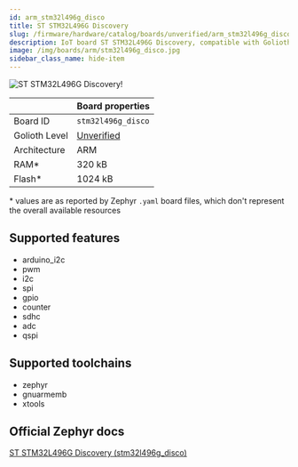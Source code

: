 ```yaml
---
id: arm_stm32l496g_disco
title: ST STM32L496G Discovery
slug: /firmware/hardware/catalog/boards/unverified/arm_stm32l496g_disco
description: IoT board ST STM32L496G Discovery, compatible with Golioth at unverified level.
image: /img/boards/arm/stm32l496g_disco.jpg
sidebar_class_name: hide-item
---
```


[//]: # (This is an auto-generated file, do not edit! Changes to it will be lost upon re-generation)

![ST STM32L496G Discovery!](/img/boards/arm/stm32l496g_disco.jpg "ST STM32L496G Discovery")

|                | Board properties     |
| -------------  | -------------------- |
| Board ID       | `stm32l496g_disco` |
| Golioth Level  | [Unverified](/firmware/hardware#unverified-boards) |
| Architecture   | ARM |
| RAM*           | 320 kB |
| Flash*         | 1024 kB |

\* values are as reported by Zephyr `.yaml` board files, which don't represent the overall available resources



## Supported features

* arduino_i2c
* pwm
* i2c
* spi
* gpio
* counter
* sdhc
* adc
* qspi

## Supported toolchains

* zephyr
* gnuarmemb
* xtools

## Official Zephyr docs

[ST STM32L496G Discovery (stm32l496g_disco)](https://docs.zephyrproject.org/3.6.0/boards/arm/stm32l496g_disco/doc/index.html)
